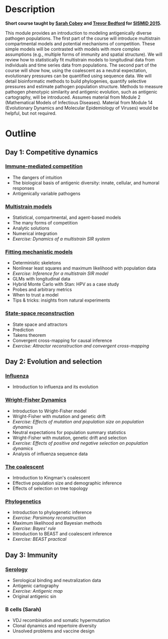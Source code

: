 # Description

**Short course taught by [Sarah Cobey](http://cobeylab.uchicago.edu/) and [Trevor Bedford](http://bedford.io/) for [SISMID 2015](http://sismid.uw.edu).**

This module provides an introduction to modeling antigenically diverse pathogen populations. The first part of the course will introduce multistrain compartmental models and potential mechanisms of competition. These simple models will be contrasted with models with more complex assumptions (e.g., multiple forms of immunity and spatial structure). We will review how to statistically fit multistrain models to longitudinal data from individuals and time series data from populations. The second part of the course will show how, using the coalescent as a neutral expectation, evolutionary pressures can be quantified using sequence data. We will detail bioinformatic methods to build phylogenies, quantify selective pressures and estimate pathogen population structure. Methods to measure pathogen phenotypic similarity and antigenic evolution, such as antigenic cartography, will be introduced. Assumes material from Module 2 (Mathematical Models of Infectious Diseases). Material from Module 14 (Evolutionary Dynamics and Molecular Epidemiology of Viruses) would be helpful, but not required.

# Outline

## Day 1: Competitive dynamics

### [Immune-mediated competition](competition/) 

* The dangers of intuition
* The biological basis of antigenic diversity: innate, cellular, and humoral responses
* Antigenically variable pathogens

### [Multistrain models](models/)
* Statistical, compartmental, and agent-based models
* The many forms of competition
* Analytic solutions
* Numerical integration
* *Exercise: Dynamics of a multistrain SIR system*

### [Fitting mechanistic models](fitting/)
* Deterministic skeletons
* Nonlinear least squares and maximum likelihood with population data
* *Exercise: Inference for a multistrain SIR model*
* GLMs with longitudinal data
* Hybrid Monte Carlo with Stan: HPV as a case study
* Probes and arbitrary metrics
* When to trust a model
* Tips & tricks: insights from natural experiments

### [State-space reconstruction](ssr/)
* State space and attractors
* Prediction
* Takens theorem
* Convergent cross-mapping for causal inference
* *Exercise: Attractor reconstruction and convergent cross-mapping*

## Day 2: Evolution and selection

### [Influenza](flu/)

* Introduction to influenza and its evolution

### [Wright-Fisher Dynamics](wright-fisher/)

* Introduction to Wright-Fisher model
* Wright-Fisher with mutation and genetic drift
* *Exercise: Effects of mutation and population size on population dynamics*
* Neutral expectations for population summary statistics
* Wright-Fisher with mutation, genetic drift and selection
* *Exercise: Effects of positive and negative selection on population dynamics*
* Analysis of influenza sequence data

### [The coalescent](coalescent/)

* Introduction to Kingman's coalescent
* Effective population size and demographic inference
* Effects of selection on tree topology

### [Phylogenetics](phylogenetics/)

* Introduction to phylogenetic inference
* *Exercise: Parsimony reconstruction*
* Maximum likelihood and Bayesian methods
* *Exercise: Bayes' rule*
* Introduction to BEAST and coalescent inference
* *Exercise: BEAST practical*

## Day 3: Immunity

### [Serology](serology/)

* Serological binding and neutralization data
* Antigenic cartography
* *Exercise: Antigenic map*
* Original antigenic sin

### B cells (Sarah)

* VDJ recombination and somatic hypermutation
* Clonal dynamics and repertoire diversity
* Unsolved problems and vaccine design